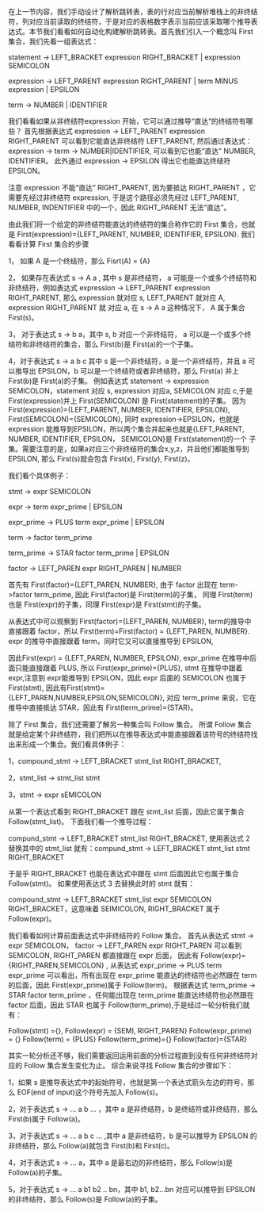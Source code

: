  在上一节内容，我们手动设计了解析跳转表，表的行对应当前解析堆栈上的非终结符，列对应当前读取的终结符，于是对应的表格数字表示当前应该采取哪个推导表达式。本节我们看看如何自动化构建解析跳转表。首先我们引入一个概念叫 First 集合，我们先看一组表达式：

 statement -> LEFT_BRACKET expression RIGHT_BRACKET | expression SEMICOLON

 expression -> LEFT_PARENT expression RIGHT_PARENT | term MINUS expression | EPSILON

 term -> NUMBER | IDENTIFIER

 我们看看如果从非终结符expression 开始，它可以通过推导“直达”的终结符有哪些？ 首先根据表达式 expression -> LEFT_PARENT expression RIGHT_PARENT 可以看到它能直达非终结符 LEFT_PARENT, 然后通过表达式：
 expression -> term -> NUMBER|IDENTIFIER, 可以看到它也能“直达” NUMBER, IDENTIFIER。 此外通过 expression -> EPSILON 得出它也能直达终结符 EPSILON。
 
 注意 expression 不能“直达” RIGHT_PARENT, 因为要抵达 RIGHT_PARENT ，它需要先经过非终结符 expression, 于是这个路径必须先经过 LEFT_PARENT,
 NUMBER, INDENTIFIER 中的一个，因此 RIGHT_PARENT 无法“直达”。

 由此我们将一个给定的非终结符能直达的终结符的集合称作它的 First 集合，也就是 First(expression)={LEFT_PARENT, NUMBER, IDENTIFIER, EPSILON}. 我们看看计算 First 集合的步骤

 1， 如果 A 是一个终结符，那么 Fisrt(A) = {A}

 2， 如果存在表达式 s -> A a , 其中 s 是非终结符， a 可能是一个或多个终结符和非终结符，例如表达式  expression -> LEFT_PARENT expression RIGHT_PARENT, 那么 expression 就对应 s, LEFT_PARENT 就对应 A, expression RIGHT_PARENT 就
 对应 a, 在 s -> A a 这种情况下， A 属于集合 First(s)。

 3， 对于表达式 s -> b a，其中 s, b 对应一个非终结符， a 可以是一个或多个终结符和非终结符的集合，那么 First(b)是 First(a)的一个子集。

 4，对于表达式 s -> a b c 其中 s 是一个非终结符，a 是一个非终结符，并且 a 可以推导出 EPSILON，b 可以是一个终结符或者非终结符，那么 First(a) 并上 First(b)是 First(a)的子集。
 例如表达式 statement -> expression SEMICOLON，statement 对应 s, expression 对应a, SEMICOLON 对应 c,于是 First(expression)并上 First(SEMICOLON) 是 First(statement)的子集。 因为 First(expression)={LEFT_PARENT, NUMBER,
 IDENTIFIER, EPSILON}, First(SEMICOLON)={SEMICOLON}, 同时 expression->EPSILON，也就是 expression 能推导到EPSILON，所以两个集合并起来也就是{LEFT_PARENT, NUMBER, IDENTIFIER, EPSILON， SEMICOLON}是 First(statement)的一个
 子集。需要注意的是，如果a对应三个非终结符的集合x,y,z，并且他们都能推导到 EPSILON, 那么 First(s)就会包含 First(x), First(y), First(z)。 

 我们看个具体例子：
 
 stmt -> expr SEMICOLON
 
 expr -> term expr_prime | EPSILON
 
 expr_prime -> PLUS term expr_prime | EPSILON
 
 term -> factor term_prime
 
 term_prime -> STAR factor term_prime | EPSILON
 
 factor -> LEFT_PAREN expr RIGHT_PAREN | NUMBER

 首先有 First(factor)={LEFT_PAREN, NUMBER}, 由于 factor 出现在 term->factor term_prime, 因此 First(factor)是 First(term)的子集， 同理 First(term)也是 First(expr)的子集，同理 First(expr)是 First(stmt)的子集。

 从表达式中可以观察到 First(factor)={LEFT_PAREN, NUMBER}, term的推导中直接跟着 factor，所以 First(term)=First(factor) = {LEFT_PAREN, NUMBER}. expr 的推导中直接跟着 term，同时它又可以直接推导到 EPSILON,
 
 因此First(expr) = {LEFT_PAREN, NUMBER, EPSILON}, expr_prime 在推导中后面只能直接跟着 PLUS, 所以 First(expr_prime)={PLUS}, stmt 在推导中跟着 expr,注意到 expr能推导到 EPSILON，因此 expr 后面的 SEMICOLON 也属于First(stmt),
 因此有First(stmt)={LEFT_PAREN,NUMBER,EPSILON,SEMICOLON}, 对应 term_prime 来说，它在推导中直接抵达 STAR，因此有 First(term_prime)={STAR}。

除了 First 集合，我们还需要了解另一种集合叫 Follow 集合。 所谓 Follow 集合就是给定某个非终结符，我们把所以在推导表达式中能直接跟着该符号的终结符找出来形成一个集合。我们看具体例子：

 1，compound_stmt -> LEFT_BRACKET stmt_list RIGHT_BRACKET,
 
 2，stmt_list -> stmt_list stmt
 
 3，stmt -> expr sEMICOLON

从第一个表达式看到 RIGHT_BRACKET 跟在 stmt_list 后面，因此它属于集合 Follow(stmt_list)。 下面我们看一个推导过程：

compund_stmt -> LEFT_BRACKET stmt_list RIGHT_BRACKET, 使用表达式 2 替换其中的 stmt_list 就有：compund_stmt -> LEFT_BRACKET stmt_list stmt RIGHT_BRACKET

于是乎 RIGHT_BRACKET 也能在表达式中跟在 stmt 后面因此它也属于集合 Follow(stmt)。 如果使用表达式 3 去替换此时的 stmt 就有：

compound_stmt -> LEFT_BRACKET stmt_list expr SEMICOLON RIGHT_BRACKET，这意味着 SEIMICOLON, RIGHT_BRACKET 属于 Follow(expr)。

我们看看如何计算前面表达式中非终结符的 Follow 集合。 首先从表达式 stmt -> expr SEMICOLON， factor -> LEFT_PAREN expr RIGHT_PAREN 可以看到 SEMICOLON, RIGHT_PAREN 都直接跟在 expr 后面，
因此有 Follow(expr)={RIGHT_PAREN,SEMICOLON} , 从表达式 expr_prime -> PLUS term expr_prime 可以看出，所有出现在 expr_prime 能直达的终结符也必然跟在 term 的后面，因此 First(expr_prime)属于 Follow(term)。
根据表达式 term_prime -> STAR factor term_prime ，任何能出现在 term_prime 能直达终结符也必然跟在 factor 后面，因此 STAR 也属于 Follow(term_prime),于是经过一轮分析我们就有：

Follow(stmt) ={}, 
Follow(expr) = {SEMI, RIGHT_PAREN}
Follow(expr_prime) = {}
Follow(term) = {PLUS}
Follow(term_prime)={}
Follow(factor)={STAR}

其实一轮分析还不够，我们需要返回运用前面的分析过程直到没有任何非终结符对应的 Follow 集合发生变化为止。 综合来说寻找 Follow 集合的步骤如下：

1，如果 s 是推导表达式中的起始符号，也就是第一个表达式箭头左边的符号，那么 EOF(end of input)这个符号先加入 Follow(s)。

2，对于表达式 s -> ... a b ... ，其中 a 是非终结符，b 是终结符或非终结符，那么 First(b)属于 Follow(a)。

3，对于表达式 s -> ... a b c ... ,其中 a 是非终结符，b 是可以推导为 EPSILON 的非终结符，那么 Follow(a)就包含 First(b)和 First(c)。

4，对于表达式 s -> ... a，其中 a 是最右边的非终结符，那么 Follow(s)是 Follow(a)的子集。

5，对于表达式 s -> ... a b1 b2 .. bn，其中 b1, b2...bn 对应可以推导到 EPSILON 的非终结符，那么 Follow(s)是 Follow(a)的子集。

 
 
 
 
